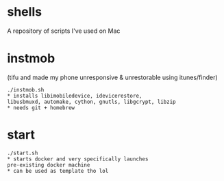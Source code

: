 # shells
A repository of scripts I've used on Mac




# instmob
(tifu and made my phone unresponsive & unrestorable using itunes/finder)
~~~~
./instmob.sh 
* installs libimobiledevice, idevicerestore,
libusbmuxd, automake, cython, gnutls, libgcrypt, libzip
* needs git + homebrew
~~~~

# start
~~~~
./start.sh
* starts docker and very specifically launches
pre-existing docker machine
* can be used as template tho lol
~~~~

